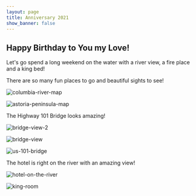 ```yaml
---
layout: page
title: Anniversary 2021
show_banner: false
---
```


## Happy Birthday to You my Love!

Let's go spend a long weekend on the water with a river view, a fire place and a king bed!

There are so many fun places to go and beautiful sights to see!

![columbia-river-map](../img/columbia-river-map.png)

<!--  -->

![astoria-peninsula-map](../img/astoria-peninsula-map.png)

<!--  -->

The Highway 101 Bridge looks amazing!

![bridge-view-2](../img/bridge-view-2.png)

<!--  -->

![bridge-view](../img/bridge-view.png)

<!--  -->

![us-101-bridge](../img/us-101-bridge.png)

<!--  -->

The hotel is right on the river with an amazing view!

![hotel-on-the-river](../img/hotel-on-the-river.png)

<!--  -->

![king-room](../img/king-room.png)
